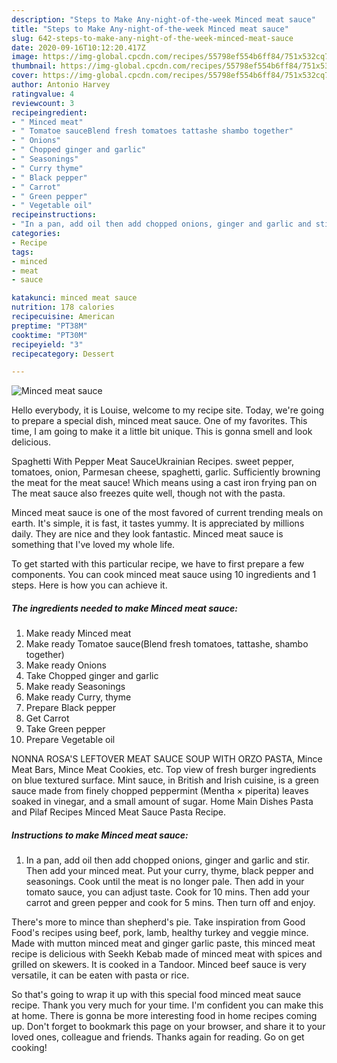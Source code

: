 ```yaml
---
description: "Steps to Make Any-night-of-the-week Minced meat sauce"
title: "Steps to Make Any-night-of-the-week Minced meat sauce"
slug: 642-steps-to-make-any-night-of-the-week-minced-meat-sauce
date: 2020-09-16T10:12:20.417Z
image: https://img-global.cpcdn.com/recipes/55798ef554b6ff84/751x532cq70/minced-meat-sauce-recipe-main-photo.jpg
thumbnail: https://img-global.cpcdn.com/recipes/55798ef554b6ff84/751x532cq70/minced-meat-sauce-recipe-main-photo.jpg
cover: https://img-global.cpcdn.com/recipes/55798ef554b6ff84/751x532cq70/minced-meat-sauce-recipe-main-photo.jpg
author: Antonio Harvey
ratingvalue: 4
reviewcount: 3
recipeingredient:
- " Minced meat"
- " Tomatoe sauceBlend fresh tomatoes tattashe shambo together"
- " Onions"
- " Chopped ginger and garlic"
- " Seasonings"
- " Curry thyme"
- " Black pepper"
- " Carrot"
- " Green pepper"
- " Vegetable oil"
recipeinstructions:
- "In a pan, add oil then add chopped onions, ginger and garlic and stir. Then add your minced meat. Put your curry, thyme, black pepper and seasonings. Cook until the meat is no longer pale. Then add in your tomato sauce, you can adjust taste. Cook for 10 mins. Then add your carrot and green pepper and cook for 5 mins. Then turn off and enjoy."
categories:
- Recipe
tags:
- minced
- meat
- sauce

katakunci: minced meat sauce 
nutrition: 178 calories
recipecuisine: American
preptime: "PT38M"
cooktime: "PT30M"
recipeyield: "3"
recipecategory: Dessert

---
```



![Minced meat sauce](https://img-global.cpcdn.com/recipes/55798ef554b6ff84/751x532cq70/minced-meat-sauce-recipe-main-photo.jpg)

Hello everybody, it is Louise, welcome to my recipe site. Today, we're going to prepare a special dish, minced meat sauce. One of my favorites. This time, I am going to make it a little bit unique. This is gonna smell and look delicious.

Spaghetti With Pepper Meat SauceUkrainian Recipes. sweet pepper, tomatoes, onion, Parmesan cheese, spaghetti, garlic. Sufficiently browning the meat for the meat sauce! Which means using a cast iron frying pan on The meat sauce also freezes quite well, though not with the pasta.

Minced meat sauce is one of the most favored of current trending meals on earth. It's simple, it is fast, it tastes yummy. It is appreciated by millions daily. They are nice and they look fantastic. Minced meat sauce is something that I've loved my whole life.


To get started with this particular recipe, we have to first prepare a few components. You can cook minced meat sauce using 10 ingredients and 1 steps. Here is how you can achieve it.

<!--inarticleads1-->

##### The ingredients needed to make Minced meat sauce:

1. Make ready  Minced meat
1. Make ready  Tomatoe sauce(Blend fresh tomatoes, tattashe, shambo together)
1. Make ready  Onions
1. Take  Chopped ginger and garlic
1. Make ready  Seasonings
1. Make ready  Curry, thyme
1. Prepare  Black pepper
1. Get  Carrot
1. Take  Green pepper
1. Prepare  Vegetable oil


NONNA ROSA&#39;S LEFTOVER MEAT SAUCE SOUP WITH ORZO PASTA, Mince Meat Bars, Mince Meat Cookies, etc. Top view of fresh burger ingredients on blue textured surface. Mint sauce, in British and Irish cuisine, is a green sauce made from finely chopped peppermint (Mentha × piperita) leaves soaked in vinegar, and a small amount of sugar. Home Main Dishes Pasta and Pilaf Recipes Minced Meat Sauce Pasta Recipe. 

<!--inarticleads2-->

##### Instructions to make Minced meat sauce:

1. In a pan, add oil then add chopped onions, ginger and garlic and stir. Then add your minced meat. Put your curry, thyme, black pepper and seasonings. Cook until the meat is no longer pale. Then add in your tomato sauce, you can adjust taste. Cook for 10 mins. Then add your carrot and green pepper and cook for 5 mins. Then turn off and enjoy.


There&#39;s more to mince than shepherd&#39;s pie. Take inspiration from Good Food&#39;s recipes using beef, pork, lamb, healthy turkey and veggie mince. Made with mutton minced meat and ginger garlic paste, this minced meat recipe is delicious with Seekh Kebab made of minced meat with spices and grilled on skewers. It is cooked in a Tandoor. Minced beef sauce is very versatile, it can be eaten with pasta or rice. 

So that's going to wrap it up with this special food minced meat sauce recipe. Thank you very much for your time. I'm confident you can make this at home. There is gonna be more interesting food in home recipes coming up. Don't forget to bookmark this page on your browser, and share it to your loved ones, colleague and friends. Thanks again for reading. Go on get cooking!
